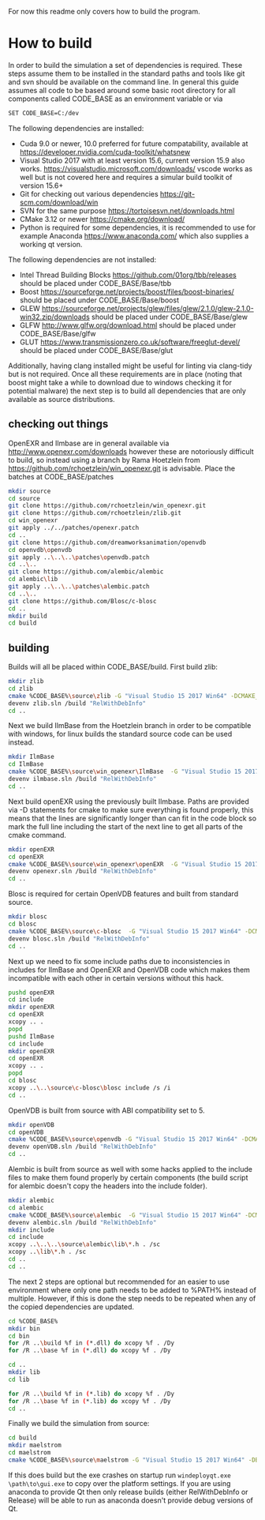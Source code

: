 

For now this readme only covers how to build the program.

# How to build
In order to build the simulation a set of dependencies is required. These steps assume them to be installed in the standard paths and tools like git and svn should be available on the command line. In general this guide assumes all code to be based around some basic root directory for all components called CODE_BASE as an environment variable or via
```bash
SET CODE_BASE=C:/dev
```

The following dependencies are installed:

- Cuda 9.0 or newer, 10.0 preferred for future compatability, available at https://developer.nvidia.com/cuda-toolkit/whatsnew
- Visual Studio 2017 with at least version 15.6, current version 15.9 also works. https://visualstudio.microsoft.com/downloads/ vscode works as well but is not covered here and requires a simular build toolkit of version 15.6+
- Git for checking out various dependencies https://git-scm.com/download/win
- SVN for the same purpose https://tortoisesvn.net/downloads.html
- CMake 3.12 or newer https://cmake.org/download/
- Python is required for some dependencies, it is recommended to use for example Anaconda https://www.anaconda.com/ which also supplies a working qt version.

The following dependencies are not installed:

- Intel Thread Building Blocks https://github.com/01org/tbb/releases should be placed under CODE_BASE/Base/tbb
- Boost https://sourceforge.net/projects/boost/files/boost-binaries/ should be placed under CODE_BASE/Base/boost
- GLEW https://sourceforge.net/projects/glew/files/glew/2.1.0/glew-2.1.0-win32.zip/downloads should be placed under CODE_BASE/Base/glew
- GLFW http://www.glfw.org/download.html should be placed under CODE_BASE/Base/glfw
- GLUT https://www.transmissionzero.co.uk/software/freeglut-devel/ should be placed under CODE_BASE/Base/glut

Additionally, having clang installed might be useful for linting via clang-tidy but is not required. Once all these requirements are in place (noting that boost might take a while to download due to windows checking it for potential malware) the next step is to build all dependencies that are only available as source distributions.

## checking out things
OpenEXR and Ilmbase are in general available via http://www.openexr.com/downloads however these are notoriously difficult to build, so instead using a branch by Rama Hoetzlein from https://github.com/rchoetzlein/win_openexr.git is advisable. Place the batches at CODE_BASE/patches

```bash
mkdir source
cd source
git clone https://github.com/rchoetzlein/win_openexr.git
git clone https://github.com/rchoetzlein/zlib.git
cd win_openexr
git apply ../../patches/openexr.patch
cd ..
git clone https://github.com/dreamworksanimation/openvdb
cd openvdb\openvdb
git apply ..\..\..\patches\openvdb.patch
cd ..\..
git clone https://github.com/alembic/alembic
cd alembic\lib
git apply ..\..\..\patches\alembic.patch
cd ..\..
git clone https://github.com/Blosc/c-blosc
cd ..
mkdir build
cd build
```

## building 

Builds will all be placed within CODE_BASE/build. First build zlib:
```bash
mkdir zlib
cd zlib 
cmake %CODE_BASE%\source\zlib -G "Visual Studio 15 2017 Win64" -DCMAKE_CXX_FLAGS="/DWIN32 /D_WINDOWS /W3 /GR /EHsc /std:c++latest /we4290"
devenv zlib.sln /build "RelWithDebInfo"
cd ..
```

Next we build IlmBase from the Hoetzlein branch in order to be compatible with windows, for linux builds the standard source code can be used instead.
```bash
mkdir IlmBase
cd IlmBase
cmake %CODE_BASE%\source\win_openexr\IlmBase  -G "Visual Studio 15 2017 Win64" -DCMAKE_CXX_FLAGS="/DWIN32 /D_WINDOWS /W3 /GR /EHsc /std:c++latest /we4290"
devenv ilmbase.sln /build "RelWithDebInfo"
cd ..
```

Next build openEXR using the previously built Ilmbase. Paths are provided via -D statements for cmake to make sure everything is found properly, this means that the lines are significantly longer than can fit in the code block so mark the full line including the start of the next line to get all parts of the cmake command.
```bash
mkdir openEXR
cd openEXR
cmake %CODE_BASE%\source\win_openexr\openEXR  -G "Visual Studio 15 2017 Win64"  -DCMAKE_CXX_FLAGS="/DWIN32 /D_WINDOWS /W3 /GR /EHsc /std:c++latest /we4290" -DILMBASE_HALF_LIBRARY_DEBUG=%CODE_BASE%\build\IlmBase\lib\Half.lib -DILMBASE_HALF_LIBRARY_RELEASE=%CODE_BASE%\build\IlmBase\lib\Half.lib -DILMBASE_IEX_LIBRARY_DEBUG=%CODE_BASE%\build\IlmBase\lib\Iex.lib -DILMBASE_IEX_LIBRARY_RELEASE=%CODE_BASE%\build\IlmBase\lib\Iex.lib -DILMBASE_ILMTHREAD_LIBRARY_DEBUG=%CODE_BASE%\build\IlmBase\lib\IlmThread.lib -DILMBASE_ILMTHREAD_LIBRARY_RELEASE=%CODE_BASE%\build\IlmBase\lib\IlmThread.lib -DILMBASE_IMATH_LIBRARY_DEBUG=%CODE_BASE%\build\IlmBase\lib\Imath.lib -DILMBASE_IMATH_LIBRARY_RELEASE=%CODE_BASE%\build\IlmBase\lib\Imath.lib -DZLIB_INCLUDE_PATH=%CODE_BASE%\build\zlib\include -DZLIB_LIBRARY=%CODE_BASE%\build\zlib\lib\zlib.lib -DZLIB_INCLUDE_DIR=%CODE_BASE%\build\zlib\include 
devenv openexr.sln /build "RelWithDebInfo"
cd ..
```

Blosc is required for certain OpenVDB features and built from standard source.
```bash
mkdir blosc
cd blosc 
cmake %CODE_BASE%\source\c-blosc  -G "Visual Studio 15 2017 Win64" -DCMAKE_CXX_FLAGS="/DWIN32 /D_WINDOWS /W3 /GR /EHsc /std:c++latest /we4290" 
devenv blosc.sln /build "RelWithDebInfo"
cd ..
```

Next up we need to fix some include paths due to inconsistencies in includes for IlmBase and OpenEXR and OpenVDB code which makes them incompatible with each other in certain versions without this hack.
```bash
pushd openEXR
cd include
mkdir openEXR
cd openEXR
xcopy .. .
popd
pushd IlmBase
cd include
mkdir openEXR
cd openEXR
xcopy .. .
popd
cd blosc
xcopy ..\..\source\c-blosc\blosc include /s /i
cd ..
```

OpenVDB is built from source with ABI compatibility set to 5.
```bash
mkdir openVDB
cd openVDB
cmake %CODE_BASE%\source\openvdb -G "Visual Studio 15 2017 Win64" -DCMAKE_CXX_FLAGS="/DOPENVDB_USE_GLFW_3 /DOPENEXR_DLL /bigobj /DWIN32 /D_WINDOWS /W3 /GR /EHsc /std:c++latest /we4290" -DGLEW_LOCATION=%CODE_BASE%\base\glew -DGLEW_LIBRARY_PATH=%CODE_BASE%\base\glew\lib\Release\x64\glew32.lib -DGLEW_GLEW_LIBRARY=%CODE_BASE%\base\glew\lib\Release\x64\glew32.lib -DBLOSC_LOCATION=%CODE_BASE%\build\blosc -DBLOSC_blosc_LIBRARY=%CODE_BASE%\build\blosc\blosc\RelWithDebInfo\blosc.lib -DZLIB_INCLUDE_PATH=%CODE_BASE%\build\zlib\include -DZLIB_INCLUDE_DIR=%CODE_BASE%\build\zlib\include -DZLIB_LIBRARY=%CODE_BASE%\build\zlib\lib\zlib.lib -DILMBASE_LOCATION=%CODE_BASE%\build\IlmBase -DOPENEXR_LOCATION=%CODE_BASE%\build\openEXR -DOPENVDB_BUILD_UNITTESTS=FALSE -DOPENVDB_BUILD_PYTHON_MODULE=FALSE -DIlmbase_IEX_LIBRARY=%CODE_BASE%\build\IlmBase\lib\Iex.lib -DIlmbase_ILMTHREAD_LIBRARY=%CODE_BASE%\build\IlmBase\lib\IlmThread.lib -DOpenexr_ILMIMF_LIBRARY=%CODE_BASE%\build\openEXR\lib\IlmImf.lib -DTBB_LOCATION=%CODE_BASE%\base\tbb -DTBB_LIBRARY_PATH=%CODE_BASE%\base\tbb\lib\intel64\vc14 -DTbb_TBB_LIBRARY=%CODE_BASE%\base\tbb/lib/intel64/vc14/tbb.lib -DTbb_TBBMALLOC_LIBRARY=%CODE_BASE%\base\tbb/lib/intel64/vc14/tbbmalloc.lib -DTBBMALLOC_LIBRARY_PATH=%CODE_BASE%\base\tbb/lib/intel64/vc14/tbbmalloc.lib -DTBB_PREVIEW_LIBRARY_PATH=%CODE_BASE%\base\tbb/lib/intel64/vc14/tbb_preview.lib -DTbb_TBB_PREVIEW_LIBRARY=%CODE_BASE%\base\tbb/lib/intel64/vc14/tbb_preview.lib -DBOOST_ROOT=%CODE_BASE%\base\boost -DBoost_INCLUDE_DIR=%CODE_BASE%\base\boost -DBOOST_LIBRARYDIR=%CODE_BASE%\base\boost\lib64-msvc-14.1 -DBoost_SYSTEM_LIBRARY_RELEASE=%CODE_BASE%\base\boost/lib64-msvc-14.1/boost_system-vc141-mt-x64-1_68.lib -DBoost_SYSTEM_LIBRARY_DEBUG=%CODE_BASE%\base\boost/lib64-msvc-14.1/boost_system-vc141-mt-gd-x64-1_68.lib -DBoost_THREAD_LIBRARY_RELEASE=%CODE_BASE%\base\boost/lib64-msvc-14.1/boost_thread-vc141-mt-x64-1_68.lib -DBoost_THREAD_LIBRARY_DEBUG=%CODE_BASE%\base\boost/lib64-msvc-14.1/boost_thread-vc141-mt-gd-x64-1_68.lib -DBoost_IOSTREAMS_LIBRARY_RELEASE=%CODE_BASE%\base\boost/lib64-msvc-14.1/boost_iostreams-vc141-mt-x64-1_68.lib -DBoost_IOSTREAMS_LIBRARY_DEBUG=%CODE_BASE%\base\boost/lib64-msvc-14.1/boost_iostreams-vc141-mt-gd-x64-1_68.lib -DOPENVDB_ABI_VERSION_NUMBER=5 -DGLFW_LOCATION=%CODE_BASE%\base\glfw -DGLFW_glfw_LIBRARY=%CODE_BASE%\base\glfw\lib-vc2015\glfw3.lib -DGLFW_LIBRARY_PATH=%CODE_BASE%\base\glfw\lib-vc2015\glfw3.lib -DGLFW_INCLUDE_DIR=%CODE_BASE%\base\glfw\include -DGLFW_INCLUDE_DIRECTORY=%CODE_BASE%\base\glfw\include
devenv openVDB.sln /build "RelWithDebInfo"
cd ..
```

Alembic is built from source as well with some hacks applied to the include files to make them found properly by certain components (the build script for alembic doesn't copy the headers into the include folder).
```bash
mkdir alembic
cd alembic
cmake %CODE_BASE%\source\alembic  -G "Visual Studio 15 2017 Win64" -DCMAKE_CXX_FLAGS="/DWIN32 /D_WINDOWS /DOPENEXR_DLL /DOPENVDB_DLL /W3 /GR /EHsc /std:c++latest /we4290" -DILMBASE_INCLUDE_DIR=%CODE_BASE%\build\IlmBase\include -DILMBASE_ROOT=%CODE_BASE%\build\IlmBase -DUSE_TESTS=OFF
devenv alembic.sln /build "RelWithDebInfo"
mkdir include
cd include
xcopy ..\..\..\source\alembic\lib\*.h . /sc
xcopy ..\lib\*.h . /sc
cd ..
cd ..
```

The next 2 steps are optional but recommended for an easier to use environment where only one path needs to be added to %PATH% instead of multiple. However, if this is done the step needs to be repeated when any of the copied dependencies are updated.
```bash
cd %CODE_BASE%
mkdir bin
cd bin
for /R ..\build %f in (*.dll) do xcopy %f . /Dy
for /R ..\base %f in (*.dll) do xcopy %f . /Dy

cd ..
mkdir lib
cd lib

for /R ..\build %f in (*.lib) do xcopy %f . /Dy
for /R ..\base %f in (*.lib) do xcopy %f . /Dy
cd ..
```

Finally we build the simulation from source:
```bash
cd build
mkdir maelstrom
cd maelstrom
cmake %CODE_BASE%\source\maelstrom -G "Visual Studio 15 2017 Win64" -DBLOSC_LOCATION=%CODE_BASE%/build/blosc -DBLOSC_blosc_LIBRARY=%CODE_BASE%/build/blosc/blosc/RelWithDebInfo/blosc.lib -DZLIB_INCLUDE_DIR=%CODE_BASE%/build/zlib/include -DZLIB_LIBRARY=%CODE_BASE%/build/zlib/lib/zlib.lib -DBOOST_ROOT=%CODE_BASE%/base/boost -DBoost_INCLUDE_DIR=%CODE_BASE%/base/boost -DALEMBIC_ABC_LIBRARY=%CODE_BASE%/build/alembic/lib/Alembic/RelWithDebInfo/Alembic.lib -DALEMBIC_INCLUDE_DIR=%CODE_BASE%/build/alembic/include -DTBB_LIBRARY=%CODE_BASE%/base/tbb/lib/intel64/vc14/tbb.lib -DTBB_LIBRARY_DEBUG=%CODE_BASE%/base/tbb/lib/intel64/vc14/tbb_debug.lib -DTBB_MALLOC_LIBRARY=%CODE_BASE%/base/tbb/lib/intel64/vc14/tbbmalloc.lib -DTBB_MALLOC_LIBRARY_DEBUG=%CODE_BASE%/base/tbb/lib/intel64/vc14/tbbmalloc_debug.lib -DTBB_ARCH_PLATFORM=intel64/vc14 -DTBB_INSTALL_DIR=%CODE_BASE%/base/tbb -DILMBASE_HALF_LIBRARY_DEBUG=%CODE_BASE%/build/IlmBase/lib/Half.lib -DILMBASE_HALF_LIBRARY_RELEASE=%CODE_BASE%/build/IlmBase/lib/Half.lib -DILMBASE_IEX_LIBRARY_DEBUG=%CODE_BASE%/build/IlmBase/lib/Iex.lib -DILMBASE_IEX_LIBRARY_RELEASE=%CODE_BASE%/build/IlmBase/lib/Iex.lib -DILMBASE_ILMTHREAD_LIBRARY_DEBUG=%CODE_BASE%/build/IlmBase/lib/IlmThread.lib -DILMBASE_ILMTHREAD_LIBRARY_RELEASE=%CODE_BASE%/build/IlmBase/lib/IlmThread.lib -DILMBASE_IMATH_LIBRARY_DEBUG=%CODE_BASE%/build/IlmBase/lib/Imath.lib -DILMBASE_IMATH_LIBRARY_RELEASE=%CODE_BASE%/build/IlmBase/lib/Imath.lib -DILMBASE_INCLUDE_DIR=%CODE_BASE%/build/IlmBase/include -DOPENEXR_INCLUDE_DIR=%CODE_BASE%/build/openEXR/include -DOPENEXR_ILMIMF_LIBRARY_DEBUG=%CODE_BASE%/build/openEXR/lib/IlmImf.lib -DOPENEXR_ILMIMF_LIBRARY_RELEASE=%CODE_BASE%/build/openEXR/lib/IlmImf.lib -DOPENVDB_INCLUDE_DIR=%CODE_BASE%/source/openvdb -DOPENVDB_LIBRARY=%CODE_BASE%/build/openVDB/openvdb/RelWithDebInfo/openvdb.lib -DBoost_SYSTEM_LIBRARY_RELEASE=%CODE_BASE%/base/boost/lib64-msvc-14.1/boost_system-vc141-mt-x64-1_68.lib -DBoost_SYSTEM_LIBRARY_DEBUG=%CODE_BASE%/base/boost/lib64-msvc-14.1/boost_system-vc141-mt-gd-x64-1_68.lib -DBoost_THREAD_LIBRARY_RELEASE=%CODE_BASE%/base/boost/lib64-msvc-14.1/boost_thread-vc141-mt-x64-1_68.lib -DBoost_THREAD_LIBRARY_DEBUG=%CODE_BASE%/base/boost/lib64-msvc-14.1/boost_thread-vc141-mt-gd-x64-1_68.lib -DBoost_IOSTREAMS_LIBRARY_RELEASE=%CODE_BASE%/base/boost/lib64-msvc-14.1/boost_iostreams-vc141-mt-x64-1_68.lib -DBoost_IOSTREAMS_LIBRARY_DEBUG=%CODE_BASE%/base/boost/lib64-msvc-14.1/boost_iostreams-vc141-mt-gd-x64-1_68.lib
```

If this does build but the exe crashes on startup run `windeployqt.exe \path\to\gui.exe` to copy over the platform settings. If you are using anaconda to provide Qt then only release builds (either RelWithDebInfo or Release) will be able to run as anaconda doesn't provide debug versions of Qt.
